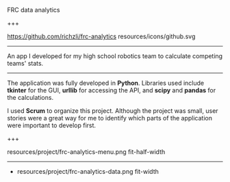 FRC data analytics

+++

https://github.com/richzli/frc-analytics resources/icons/github.svg

---

An app I developed for my high school robotics team to calculate competing teams' stats.

---

The application was fully developed in **Python**. Libraries used include **tkinter** for the GUI, **urllib** for accessing the API, and **scipy** and **pandas** for the calculations.

I used **Scrum** to organize this project. Although the project was small, user stories were a great way for me to identify which parts of the application were important to develop first.

+++

resources/project/frc-analytics-menu.png fit-half-width

---

+ resources/project/frc-analytics-data.png fit-width